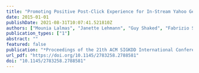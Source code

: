 ```yaml
---
title: "Promoting Positive Post-Click Experience for In-Stream Yahoo Gemini Users"
date: 2015-01-01
publishDate: 2021-08-31T10:07:41.521810Z
authors: ["Mounia Lalmas", "Janette Lehmann", "Guy Shaked", "Fabrizio Silvestri", "Gabriele Tolomei"]
publication_types: ["1"]
abstract: ""
featured: false
publication: "*Proceedings of the 21th ACM SIGKDD International Conference on Knowledge Discovery and Data Mining, Sydney, NSW, Australia, August 10-13, 2015*"
url_pdf: "https://doi.org/10.1145/2783258.2788581"
doi: "10.1145/2783258.2788581"
---
```


